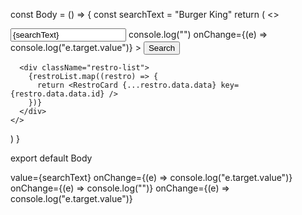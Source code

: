 const Body = () => {
const searchText = "Burger King"
return (
<>

<div className="Search-container">
<input
type="text"
className="search-input"
placeholder="Search for a restro"
value={searchText}
onChange={(e) => console.log("")
onChange={(e) => console.log("e.target.value")} ></input>
<button className="search-btn">Search</button>
</div>

      <div className="restro-list">
        {restroList.map((restro) => {
          return <RestroCard {...restro.data.data} key={restro.data.data.id} />
        })}
      </div>
    </>

)
}

export default Body

value={searchText}
onChange={(e) => console.log("e.target.value")}
onChange={(e) => console.log("")}
onChange={(e) => console.log("e.target.value")}

